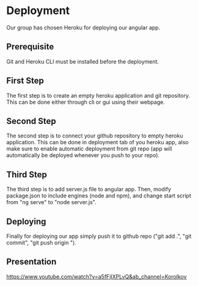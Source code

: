 # Deployment
Our group has chosen Heroku for deploying our angular app. 
## Prerequisite
Git and Heroku CLI must be installed before the deployment.
## First Step
The first step is to create an empty heroku application and git repository. This can be done either through cli or gui using their webpage. 
## Second Step
The second step is to connect your github repository to empty heroku application. This can be done in deployment tab of you heroku app, also make sure to enable automatic deployment from git repo (app will automatically be deployed whenever you push to your repo).
## Third Step
The third step is to add server.js file to angular app. Then, modify package.json to include engines (node and npm), and change start script from "ng serve" to "node server.js".
## Deploying
Finally for deploying our app simply push it to github repo ("git add .", "git commit", "git push origin <branch>").
## Presentation
https://www.youtube.com/watch?v=a5fFjIXPLvQ&ab_channel=Korolkov

